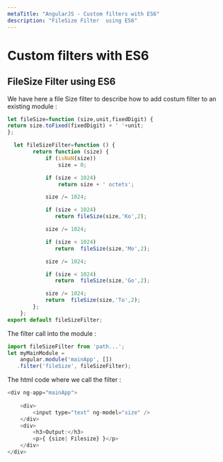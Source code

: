 ```yaml
---
metaTitle: "AngularJS - Custom filters with ES6"
description: "FileSize Filter  using ES6"
---
```


# Custom filters with ES6




## FileSize Filter  using ES6


We have here a file Size filter to describe how to add costum filter to an existing module      :

```js
let fileSize=function (size,unit,fixedDigit) {
return size.toFixed(fixedDigit) + ' '+unit;
};

  let fileSizeFilter=function () {
        return function (size) {
            if (isNaN(size))
                size = 0;

            if (size < 1024)
                return size + ' octets';

            size /= 1024;

            if (size < 1024)
               return fileSize(size,'Ko',2);

            size /= 1024;

            if (size < 1024)
               return  fileSize(size,'Mo',2);

            size /= 1024;

            if (size < 1024)
               return  fileSize(size,'Go',2);

            size /= 1024;
            return  fileSize(size,'To',2);
        };
    };
export default fileSizeFilter;

```

The filter call into the module :

```js
import fileSizeFilter from 'path...';
let myMainModule =
    angular.module('mainApp', [])
   .filter('fileSize', fileSizeFilter);

```

The html code where we call the filter :

```js
<div ng-app="mainApp">
  
    <div>        
        <input type="text" ng-model="size" />
    </div>
    <div>
        <h3>Output:</h3>
        <p>{ {size| Filesize} }</p>
    </div>
</div>

```


